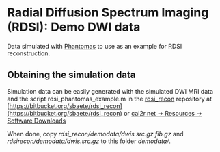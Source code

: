# Radial Diffusion Spectrum Imaging (RDSI): Demo DWI data

Data simulated with [Phantomas](http://www.emmanuelcaruyer.com/phantomas.php) to use as an example for RDSI reconstruction.

## Obtaining the simulation data

Simulation data can be easily generated with the simulated DWI MRI data and the script rdsi_phantomas_example.m in the [rdsi_recon](https://bitbucket.org/sbaete/rdsi_recon) repository at [https://bitbucket.org/sbaete/rdsi_recon](https://bitbucket.org/sbaete/rdsi_recon) or  [cai2r.net -> Resources -> Software Downloads](https://www.cai2r.net/resources/software/radial-dsi-reconstruction-matlab-code)

When done, copy *rdsi_recon/demodata/dwis.src.gz.fib.gz* and *rdsirecon/demodata/dwis.src.gz* to this folder *demodata/*.
